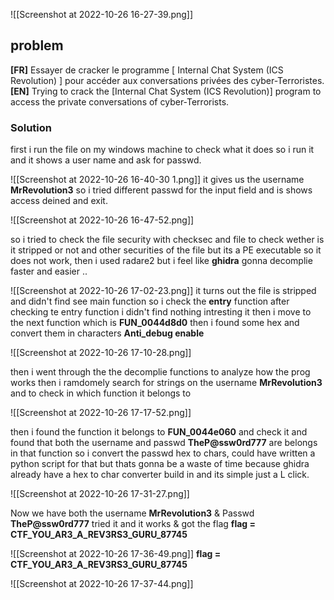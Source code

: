 ![[Screenshot at 2022-10-26 16-27-39.png]] 
## problem

**[FR]**
Essayer de cracker le programme [ Internal Chat System (ICS Revolution) ] pour accéder aux conversations privées des cyber-Terroristes.
**[EN]**
Trying to crack the [Internal Chat System (ICS Revolution)] program to access the private conversations of cyber-Terrorists.

### Solution
first i run the file on my windows machine to check what it does so i run it 
and it shows a user name and ask for passwd. 

![[Screenshot at 2022-10-26 16-40-30 1.png]] 
it gives us the username **MrRevolution3** 
so i tried different passwd for the input field and is shows access deined and exit. 

![[Screenshot at 2022-10-26 16-47-52.png]]

so i tried to check the file security with checksec and file to check wether is it stripped or not and other securities of the file but its a PE executable so it does not work, then i used radare2 but i feel like **ghidra** gonna decomplie faster and easier .. 

![[Screenshot at 2022-10-26 17-02-23.png]]
it turns out the file is stripped and didn't find see main function so i check the **entry** function after checking te entry function i didn't find nothing intresting it 
then i move to the next function which is **FUN_0044d8d0** then i found some hex and convert them in characters **Anti_debug enable** 

![[Screenshot at 2022-10-26 17-10-28.png]]

then i went through the the decomplie functions to analyze how the prog works then i ramdomely search for strings on the username **MrRevolution3** and to check in which function it belongs to 

![[Screenshot at 2022-10-26 17-17-52.png]]

then i found the function it belongs to **FUN_0044e060** and check it and found that both the username and passwd **TheP@ssw0rd777** are belongs in that function so i convert the passwd hex to chars, could have written a python script for that but thats gonna be a waste of time because ghidra already have  a hex to char converter build in and its simple just a L click.

![[Screenshot at 2022-10-26 17-31-27.png]]

Now we have both the username **MrRevolution3** & Passwd **TheP@ssw0rd777**
tried it and it works & got the flag **flag = CTF_YOU_AR3_A_REV3RS3_GURU_87745**

![[Screenshot at 2022-10-26 17-36-49.png]]
**flag = CTF_YOU_AR3_A_REV3RS3_GURU_87745**

![[Screenshot at 2022-10-26 17-37-44.png]]